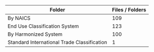 | Folder                                      |   Files / Folders |
|---------------------------------------------|-------------------|
| By NAICS                                    |               109 |
| End Use Classification System               |               123 |
| By Harmonized System                        |               100 |
| Standard International Trade Classification |                 1 |